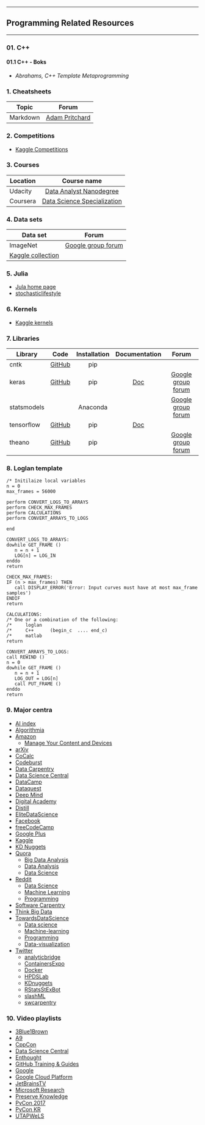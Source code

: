 ----------
## Programming Related Resources ##
----------

### 01. C++ ###

#### 01.1 C++ - Boks ####

- *Abrahams, C++ Template Metaprogramming*

### 1. Cheatsheets ###

| Topic         | Forum                   |
| ------------- |:-----------------------:|
| Markdown      | [Adam Pritchard][1]     |

[1]: https://github.com/adam-p/markdown-here/wiki/Markdown-Cheatsheet

### 2. Competitions ###

- [Kaggle Competitions](https://www.kaggle.com/competitions)

### 3. Courses ###

| Location      | Course name                       |
| ------------- |:---------------------------------:|
| Udacity       | [Data Analyst Nanodegree][52]     |
| Coursera      | [Data Science Specialization][51] |

[51]: https://www.coursera.org/specializations/jhu-data-science
[52]: https://www.udacity.com/course/data-analyst-nanodegree--nd002?v=a4

### 4. Data sets ###

| Data set                 | Forum                     |
| ------------------------ |:-------------------------:|
| ImageNet                 | [Google group forum][101] |
| [Kaggle collection][102] |                           |

[101]: https://groups.google.com/forum/#!forum/imagenet-community
[102]: https://www.kaggle.com/datasets

### 5. Julia ###

- [Jula home page](https://julialang.org/)
- [stochasticlifestyle](http://www.stochasticlifestyle.com/)

### 6. Kernels ###

- [Kaggle kernels](https://www.kaggle.com/kernels)

### 7. Libraries ###

| Library       | Code           | Installation  | Documentation | Forum                      |
| ------------- |:--------------:|:-------------:|:-------------:|:--------------------------:|
| cntk          | [GitHub][1001] | pip           |               |                            |
| keras         | [GitHub][1002] | pip           | [Doc][1003]   | [Google group forum][1004] |
| statsmodels   |                | Anaconda      |               | [Google group forum][1005] |
| tensorflow    | [GitHub][1006] | pip           | [Doc][1007]   |                            |
| theano        | [GitHub][1008] | pip           |               | [Google group forum][1009] |

[1001]: https://github.com/Microsoft/cntk
[1002]: https://github.com/keras-team/keras
[1003]: https://keras.io/
[1004]: https://groups.google.com/forum/#!forum/keras-users
[1005]: https://groups.google.com/forum/#!forum/pystatsmodels
[1006]: https://github.com/tensorflow/tensorflow
[1007]: https://www.tensorflow.org/
[1008]: https://github.com/Theano/Theano
[1009]: https://groups.google.com/forum/#!forum/theano-users

### 8. Loglan template ###

```loglan
/* Initilaize local variables
n = 0
max_frames = 56000

perform CONVERT_LOGS_TO_ARRAYS
perform CHECK_MAX_FRAMES
perform CALCULATIONS
perform CONVERT_ARRAYS_TO_LOGS

end

CONVERT_LOGS_TO_ARRAYS:
dowhile GET_FRAME ()
   n = n + 1
   LOG[n] = LOG_IN
enddo
return

CHECK_MAX_FRAMES:
IF (n > max_frames) THEN
   call DISPLAY_ERROR('Error: Input curves must have at most max_frame samples')
ENDIF
return

CALCULATIONS:
/* One or a combination of the following:
/*     loglan
/*     C++      (begin_c  .... end_c)
/*     matlab 
return

CONVERT_ARRAYS_TO_LOGS:
call REWIND ()
n = 0
dowhile GET_FRAME ()
   n = n + 1
   LOG_OUT = LOG[n]
   call PUT_FRAME ()
enddo
return
```

### 9. Major centra ###

- [AI index](https://aiindex.org/)
- [Algorithmia](https://algorithmia.com/)
- [Amazon](https://www.amazon.com)
  + [Manage Your Content and Devices](https://www.amazon.com/mn/dcw/myx.html/ref=nav_youraccount_myk#/home/content/booksAll/dateDsc/)
- [arXiv](https://arxiv.org/)
- [CoCalc](https://cocalc.com/)
- [Codeburst](https://codeburst.io/)
- [Data Carpentry](http://www.datacarpentry.org/)
- [Data Science Central](https://www.datasciencecentral.com)
- [DataCamp](https://www.datacamp.com)
- [Dataquest](https://www.dataquest.io/)
- [Deep Mind](https://deepmind.com/research/publications/)
- [Digital Academy](http://entry.statoil.no/HR/LearnStatoil/DigitalAcademy/pages/digitalacademy-learn.aspx)
- [Distill](https://distill.pub/)
- [EliteDataScience](https://elitedatascience.com)
- [Facebook](https://www.facebook.com/)
- [freeCodeCamp](https://medium.freecodecamp.org/)
- [Google Plus](https://plus.google.com/)
- [Kaggle](https://www.kaggle.com/)
- [KD Nuggets](https://www.kdnuggets.com/)
- [Quora](https://www.quora.com)
  + [Big Data Analysis](https://www.quora.com/topic/Big-Data-Analysis)
  + [Data Analysis](https://www.quora.com/topic/Data-Analysis)
  + [Data Science](https://www.quora.com/topic/Data-Science)
- [Reddit](https://www.reddit.com)
  + [Data Science](https://www.reddit.com/r/datascience/)
  + [Machine Learning](https://www.reddit.com/r/MachineLearning/)
  + [Programming](https://www.reddit.com/r/programming/)
- [Software Carpentry](https://software-carpentry.org/lessons/)
- [Think Big Data](http://thinkbigdata.in/)
- [TowardsDataScience](https://towardsdatascience.com/)
  + [Data science](https://towardsdatascience.com/data-science/home)
  + [Machine-learning](https://towardsdatascience.com/machine-learning/home)
  + [Programming](https://towardsdatascience.com/programming/home)
  + [Data-visualization](https://towardsdatascience.com/data-visualization/home)
- [Twitter](https://twitter.com/)
  + [analyticbridge](https://twitter.com/analyticbridge)
  + [ContainersExpo](https://twitter.com/ContainersExpo)
  + [Docker](https://twitter.com/Docker)
  + [HPDSLab](https://twitter.com/HPDSLab)
  + [KDnuggets](https://twitter.com/kdnuggets)
  + [RStatsStExBot](https://twitter.com/RStatsStExBot)
  + [slashML](https://twitter.com/slashML)
  + [swcarpentry](https://twitter.com/swcarpentry)

### 10. Video playlists ###

- [3Blue1Brown](https://www.youtube.com/channel/UCYO_jab_esuFRV4b17AJtAw/featured)
- [A9](https://www.youtube.com/user/A9Videos/featured)
- [CppCon](https://www.youtube.com/user/CppCon/playlists)
- [Data Science Central](https://www.datasciencecentral.com/video/)
- [Enthought](https://www.youtube.com/user/EnthoughtMedia/playlists)
- [GitHub Training \& Guides](https://www.youtube.com/user/GitHubGuides/playlists)
- [Google](https://www.youtube.com/user/Google/playlists)
- [Google Cloud Platform](https://www.youtube.com/user/googlecloudplatform/playlists)
- [JetBrainsTV](https://www.youtube.com/user/JetBrainsTV/playlists)
- [Microsoft Research](https://www.youtube.com/user/MicrosoftResearch/playlists)
- [Preserve Knowledge](https://www.youtube.com/user/Charleshche/playlists)
- [PyCon 2017](https://www.youtube.com/channel/UCrJhliKNQ8g0qoE_zvL8eVg/videos)
- [PyCon KR](https://www.youtube.com/channel/UC26x6D5xpKx6io4ShfXa_Ow/playlists)
- [UTAPWeLS](https://www.youtube.com/channel/UCHWnztyGyQPEXXbp2Tu0_DA/videos?disable_polymer=1)
